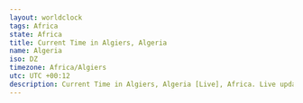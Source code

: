```yaml
---
layout: worldclock
tags: Africa
state: Africa
title: Current Time in Algiers, Algeria
name: Algeria
iso: DZ
timezone: Africa/Algiers
utc: UTC +00:12
description: Current Time in Algiers, Algeria [Live], Africa. Live update now time in Algiers, timezone Africa/Algiers, UTC +00:12, Country ISO code & Current Local Time.
---
```


